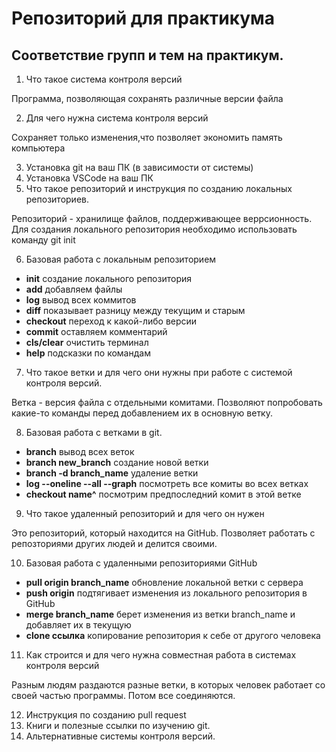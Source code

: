 # Репозиторий для практикума
## Соответствие групп и тем на практикум.

1. Что такое система контроля версий

Программа, позволяющая сохранять различные версии файла

2. Для чего нужна система контроля версий

Сохраняет только изменения,что позволяет экономить память компьютера

3. Установка git на ваш ПК (в зависимости от системы)
4. Установка VSCode на ваш ПК
5. Что такое репозиторий и инструкция по созданию локальных репозиториев.

Репозиторий - хранилище файлов, поддерживающее веррсионность.
Для создания локального репозитория необходимо использовать команду git init

6. Базовая работа с локальным репозиторием

* **init** создание локального репозитория
* **add** добавляем файлы
* **log** вывод всех коммитов
* **diff** показывает разницу между текущим и старым
* **checkout** переход к какой-либо версии
* **commit** оставляем комментарий
* **cls/clear** очистить терминал
* **help** подсказки по командам

7. Что такое ветки и для чего они нужны при работе с системой контроля версий.

Ветка - версия файла с отдельными комитами. Позволяют попробовать какие-то команды перед добавлением их  в основную ветку.

8. Базовая работа с ветками в git.

* **branch** вывод всех веток
* **branch new_branch** создание новой ветки
* **branch -d branch_name** удаление ветки
* **log --oneline --all --graph** посмотреть все комиты во всех ветках 
* **checkout name^** посмотрим предпоследний комит в этой ветке

9. Что такое удаленный репозиторий и для чего он нужен

Это репозиторий, который находится на GitHub. Позволяет работать с репозториями других людей и делится своими.

10. Базовая работа с удаленными репозиториями GitHub

* **pull origin branch_name** обновление локальной ветки с сервера
* **push origin** подтягивает изменения из локального репозитория в GitHub
* **merge branch_name** берет изменения из ветки branch_name и добавляет их в текущую
* **clone ссылка** копирование репозитория к себе от другого человека

11. Как строится и для чего нужна совместная работа в системах контроля версий

Разным людям раздаются разные ветки, в которых человек работает со своей частью программы. Потом все соединяются.

12. Инструкция по созданию pull request
13. Книги и полезные ссылки по изучению git.
14. Альтернативные системы контроля версий.
